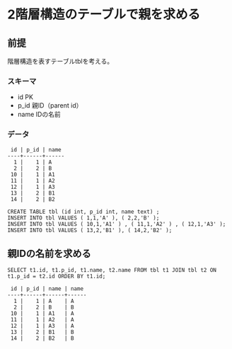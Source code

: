 ﻿# 2階層構造のテーブルで親を求める

## 前提
階層構造を表すテーブルtblを考える。

### スキーマ

- id PK
- p_id 親ID（parent id）
- name IDの名前

### データ

```clike
 id | p_id | name
----+------+------
  1 |    1 | A
  2 |    2 | B
 10 |    1 | A1
 11 |    1 | A2
 12 |    1 | A3
 13 |    2 | B1
 14 |    2 | B2
```

```clike
CREATE TABLE tbl (id int, p_id int, name text) ;
INSERT INTO tbl VALUES ( 1,1,'A' ), ( 2,2,'B' );
INSERT INTO tbl VALUES ( 10,1,'A1' ) , ( 11,1,'A2' ) , ( 12,1,'A3' );
INSERT INTO tbl VALUES ( 13,2,'B1' ), ( 14,2,'B2' );
```

## 親IDの名前を求める

```clike
SELECT t1.id, t1.p_id, t1.name, t2.name FROM tbl t1 JOIN tbl t2 ON t1.p_id = t2.id ORDER BY t1.id;
```

```clike
 id | p_id | name | name
----+------+------+------
  1 |    1 | A    | A
  2 |    2 | B    | B
 10 |    1 | A1   | A
 11 |    1 | A2   | A
 12 |    1 | A3   | A
 13 |    2 | B1   | B
 14 |    2 | B2   | B
```
